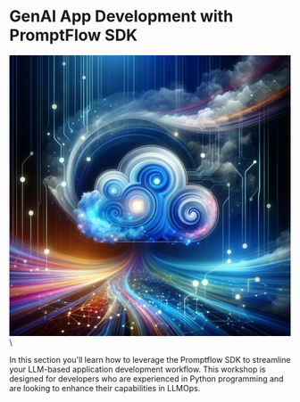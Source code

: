 # GenAI App Development with PromptFlow SDK
![Alt text](../../../media/dalle02%20copy.png) \

In this section you'll learn how to leverage the Promptflow SDK to streamline your LLM-based application development workflow. This workshop is designed for developers who are experienced in Python programming and are looking to enhance their capabilities in LLMOps.